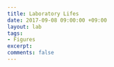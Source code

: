 ```yaml
---
title: Laboratory Lifes
date: 2017-09-08 09:00:00 +09:00
layout: lab
tags:
- Figures
excerpt: 
comments: false
---
```

